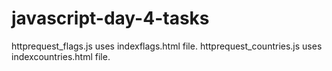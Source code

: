 # javascript-day-4-tasks
httprequest_flags.js uses indexflags.html file.
httprequest_countries.js uses indexcountries.html file.

